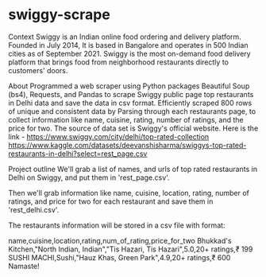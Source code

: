 # swiggy-scrape
Context
Swiggy is an Indian online food ordering and delivery platform. Founded in July 2014, It is based in Bangalore and operates in 500 Indian cities as of September 2021. Swiggy is the most on-demand food delivery platform that brings food from neighborhood restaurants directly to customers' doors.

About
Programmed a web scraper using Python packages Beautiful Soup (bs4), Requests, and Pandas to scrape Swiggy public page top restaurants in Delhi data and save the data in csv format.
Efficiently scraped 800 rows of unique and consistent data by Parsing through each restaurants page, to collect information like name, cuisine, rating, number of ratings, and the price for two. The source of data set is Swiggy's official website. Here is the link - https://www.swiggy.com/city/delhi/top-rated-collection
https://www.kaggle.com/datasets/deevanshisharma/swiggys-top-rated-restaurants-in-delhi?select=rest_page.csv

Project outline
We'll grab a list of names, and urls of top rated restaurants in Delhi on Swiggy, and put them in 'rest_page.csv'.

Then we'll grab information like name, cuisine, location, rating, number of ratings, and price for two for each restaurant and save them in 'rest_delhi.csv'.

The restaurants information will be stored in a csv file with format:

name,cuisine,location,rating,num_of_rating,price_for_two
Bhukkad's Kitchen,"North Indian, Indian","Tis Hazari, Tis Hazari",5.0,20+ ratings,₹ 199
SUSHI MACHI,Sushi,"Hauz Khas, Green Park",4.9,20+ ratings,₹ 600
Namaste!
